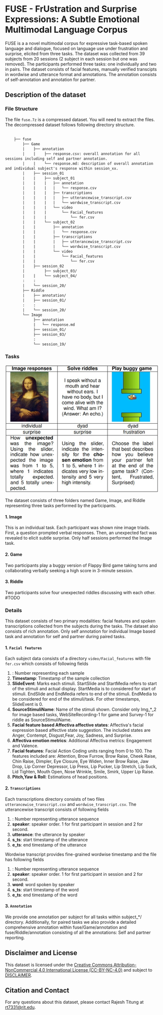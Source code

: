 #  FUSE - FrUstration and Surprise Expressions: A Subtle Emotional Multimodal Language Corpus
FUSE is a a novel multimodal corpus for expressive task-based spoken language and dialogue, focused on language use under frustration and surprise, elicited from three tasks. The dataset was collected from 39 subjects from 20 sessions (2 subject in each session but one was removed). The participants performed three tasks: one individually and two in pairs. The dataset consists of facial features, manually verified transcipts in wordwise and utterance format and annotations. The annotation consists of self-annotation and annotation for partner.

## Description of the dataset
### File Structure
The file `fuse.7z` is a compressed dataset. You will need to extract the files. The decompressed dataset follows following directory structure.
```

    ├── fuse
        ├── Game
        |    ├── annotation
        |    |    ├── response.csv: overall annotation for all sessions including self and partner annotation.
        |    |    └── response.md: description of overall annotation and individual subject's response within session_xx.
        |    ├── session_01
        |    |    ├── subject_01
        |    |    |   ├── annotation
        |    |    |   |   └── response.csv 
        |    |    |   ├── transcriptions
        |    |    |   |   ├── utterancewise_transcript.csv
        |    |    |   |   └── wordwise_transcript.csv
        |    |    |   └── video
        |    |    |       └── Facial_features
        |    |    |           └── fer.csv
        |    |    └── subject_02
        |    |        ├── annotation
        |    |        |   └── response.csv 
        |    |        ├── transcriptions
        |    |        |   ├── utterancewise_transcript.csv
        |    |        |   └── wordwise_transcript.csv
        |    |        └── video
        |    |            └── Facial_features
        |    |                └── fer.csv
        |    ├── session_02
        |         ├── subject_03/
        |    |    └── subject_04/
        :    :
        |    └── session_20/
        ├── Riddle
        |    ├── annotation/
        |    ├── session_01/
        :    :
        |    └── session_20/
        └── Image
             ├── annotation
             |   └── response.md
             ├── session_01/
             ├── session_03/
             :
             └── session_19/
```
### Tasks
![Taks](./tasks.png)

The dataset consists of three folders named Game, Image, and Riddle representing three tasks performed by the participants. 
#### 1. Image
This is an individual task. Each participant was shown nine image triads. First, a question prompted verbal responses. Then, an unexpected fact was revealed to elicit subtle surprise. Only half sessions performed the Image task.
#### 2. Game
Two participants play a buggy version of Flappy Bird game taking turns and collaborating verbally seeking a high score in 3-minute session.
#### 3. Riddle
Two participants solve four unexpected riddles discussing with each other.
#TODO 
### Details
This dataset consists of two primary modalities: facial features and spoken transcriptions collected from the subjects during the tasks. The dataset also consists of rich annotation. Only self annotation for individual Image based task and annotation for self and partner during paired tasks.
#### 1. **`Facial features`**
Each subject data consists of a directory `video/Facial_features` with file `fer.csv` which consists of following fields

1. : Number representing each sample
2. **Timestamp**: Timestamp of the sample collection
3. **SlideEvent**: Marks each stimuli. StartSlide and StartMedia refers to start of the stimuli and actual display. StartMedia is to considered for start of stimuli. EndSlide and EndMedia refers to end of the stimuli. EndMedia to be considered for end of the stimuli/task. For other timestamps, SlideEvent is 0.
4. **SourceStimuliName**: Name of the stimuli shown. Consider only Img_*_2 for image based tasks, WebSiteRecording-1 for game and Survey-1 for riddle as SourceStimuliName.
5. **Facial feature based Affectiva affective states**: Affectiva's facial expression based affective state suggestion. The included states are Anger, Contempt, Disgust,Fear, Joy, Sadness, and Surprise.
6. **Affectiva emotion metrics**: Additional Affectiva metrics: Engagement and Valence.
7. **Facial features**: Facial Action Coding units ranging from 0 to 100. The features included are: Attention, Brow Furrow, Brow Raise, Cheek Raise, Chin Raise, Dimpler, Eye Closure, Eye Widen, Inner Brow Raise, Jaw Drop, Lip Corner Depressor, Lip Press, Lip Pucker, Lip Stretch, Lip Suck, Lid Tighten, Mouth Open, Nose Wrinkle, Smile, Smirk, Upper Lip Raise.
8. **Pitch,Yaw & Roll**: Estimations of head positions.

#### 2. **`Transcriptions`**
Each transcriptions directory consists of two files `utterancewise_transcript.csv` and `wordwise_transcript.csv`. The utterancewise transcript consists of following fields

1. : Number representing utterance sequence
2. **speaker**: speaker order. 1 for first participant in session and 2 for second.
3. **utterance**: the utterance by speaker
4. **s_ts**: start timestamp of the utterance
5. **e_ts**: end timestamp of the utterance

Wordwise transcript provides fine-grained wordwise timestamp and the file has following fields

1. : Number representing utterance sequence
2. **speaker**: speaker order. 1 for first participant in session and 2 for second.
3. **word**: word spoken by speaker
4. **s_ts**: start timestamp of the word
5. **e_ts**: end timestamp of the word

#### 3. **`Annotation`**
We provide one annotation per subject for all tasks within subject_*/ directory. Additionally, for paired tasks we also provide a detailed comprehensive annotation within fuse/Game/annotation and fuse/Riddle/annotation consisting of all the annotations: Self and partner reporting.




## Disclaimer and License
This dataset is licensed under the <a href="https://creativecommons.org/licenses/by-nc/4.0/" target="_blank">Creative Commons Attribution-NonCommercial 4.0 International License (CC-BY-NC-4.0)</a> and subject to [DISCLAIMER](DISCLAIMER). 
 


## Citation and Contact

For any questions about this dataset, please contact Rajesh Titung at [rt7331@rit.edu](mailto:rt7331@rit.edu).
